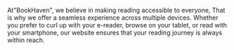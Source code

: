 At"BookHaven", we believe in making reading accessible to everyone, That is why we offer a seamless experience across multiple devices. Whether you prefer to curl up with your e-reader, browse on your tablet, or read  with your smartphone, our website ensures that your reading journey is always within reach.
